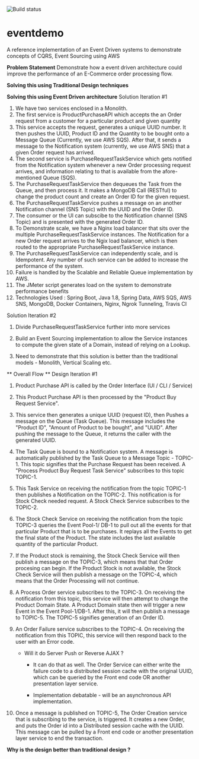 ![Build status](https://travis-ci.org/vivekjuneja/eventdemo.svg?branch=master)

# eventdemo
A reference implementation of an Event Driven systems to demonstrate concepts of CQRS, Event Sourcing using AWS

**Problem Statement**
Demonstrate how a event driven architecture could improve the performance of an E-Commerce order processing flow. 

**Solving this using Traditional Design techniques**


**Solving this using Event Driven architecture**
Solution Iteration #1

1. We have two services enclosed in a Monolith.
2. The first service is ProductPurchaseAPI which accepts the an Order request from a customer for a particular product and given quantity
3. This service accepts the request, generates a unique UUID number. It then pushes the UUID, Product ID and the Quantity to be bought onto a Message Queue (Currently, we use AWS SQS). After that, it sends a message to the Notification system (currently, we use AWS SNS) that a given Order request has arrived. 
4. The second service is PurchaseRequestTaskService which gets notified from the Notification system whenever a new Order processing request arrives, and information relating to that is available from the afore-mentioned Queue (SQS).
5. The PurchaseRequestTaskService then dequeues the Task from the Queue, and then process it. It makes a MongoDB Call (RESTful) to change the product count and create an Order ID for the given request.
6. The PurchaseRequestTaskService pushes a message on an another Notification channel (SNS Topic) with the UUID and the Order ID. 
7. The consumer or the UI can subscibe to the Notification channel (SNS Topic) and is presented with the generated Order ID.
8. To Demonstrate scale, we have a Nginx load balancer that sits over the multiple PurchaseRequestTaskService instances. The Notification for a new Order request arrives to the Ngix load balancer, which is then routed to the appropriate PurchaseRequestTaskService instance.
9. The PurchaseRequestTaskService can independently scale, and is Idempotent. Any number of such service can be added to increase the performance of the system. 
10. Failure is handled by the Scalable and Reliable Queue implementation by AWS. 
11. The JMeter script generates load on the system to demonstrate performance benefits
12. Technologies Used : Spring Boot, Java 1.8, Spring Data, AWS SQS, AWS SNS, MongoDB, Docker Containers, Nginx, Ngrok Tunneling, Travis CI 

Solution Iteration #2

1. Divide PurchaseRequestTaskService further into more services 

2. Build an Event Sourcing implementation to allow the Service instances to compute the given state of a Domain, instead of relying on a Lookup.

3. Need to demonstrate that this solution is better than the traditional models - Monolith, Vertical Scaling etc.



** Overall Flow **
Design Iteration #1

1. Product Purchase API is called by the Order Interface (UI / CLI / Service)

2. This Product Purchase API is then processed by the "Product Buy Request Service". 

3. This service then generates a unique UUID (request ID), then Pushes a message on the Queue (Task Queue). This message includes the "Product ID", "Amount of Product to be bought", and "UUID". After pushing the message to the Queue, it returns the caller with the generated UUID.

4. The Task Queue is bound to a Notification system. A message is automatically published by the Task Queue to a Message Topic - TOPIC-1. This topic signifies that the Purchase Request has been received. A "Process Product Buy Request Task Service" subscribes to this topic TOPIC-1. 

5. This Task Service on receiving the notification from the topic TOPIC-1 then publishes a Notification on the TOPIC-2. This notification is for Stock Check needed request. A Stock Check Service subscribes to the TOPIC-2.

6. The Stock Check Service on receiving the notification from the topic TOPIC-3 queries the Event Pool-1/ DB-1 to pull out all the events for that particular Product that is to be purchases. It replays all the Events to get the final state of the Product. The state includes the last available quantity of the particular Product. 

7. If the Product stock is remaining, the Stock Check Service will then publish a message on the TOPIC-3, which means that that Order procesing can begin. If the Product Stock is not available, the Stock Check Service will then publish a message on the TOPIC-4, which means that the Order Processing will not continue.

8. A Process Order service subscribes to the TOPIC-3. On receiving the notification from this topic, this service will then attempt to change the Product Domain State. A Product Domain state then will trigger a new Event in the Event Pool-1/DB-1. After this, it will then publish a message to TOPIC-5. The TOPIC-5 signifies generation of an Order ID.

9. An Order Failure service subscribes to the TOPIC-4. On receiving the notification from this TOPIC, this service will then respond back to the user with an Error code. 
	- Will it do Server Push or Reverse AJAX ?
		- It can do that as well. The Order Service can either write the failure code to a distributed session cache with the original UUID, which can be queried by the Front end code OR another presentation layer service. 
		
		- Implementation debatable - will be an asynchronous API implementation. 

10. Once a message is published on TOPIC-5, The Order Creation service that is subscribing to the service, is triggered. It creates a new Order, and puts the Order id into a Distributed session cache with the UUID. This message can be pulled by a Front end code or another presentation layer service to end the transaction.


**Why is the design better than traditional design ?**

